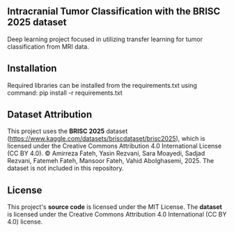 ## Intracranial Tumor Classification with the BRISC 2025 dataset
Deep learning project focused in utilizing transfer learning for tumor classification from MRI data.

## Installation
Required libraries can be installed from the requirements.txt using command:
pip install -r requirements.txt

## Dataset Attribution
This project uses the **BRISC 2025** dataset (https://www.kaggle.com/datasets/briscdataset/brisc2025), 
which is licensed under the Creative Commons Attribution 4.0 International License (CC BY 4.0).
© Amirreza Fateh, Yasin Rezvani, Sara Moayedi, Sadjad Rezvani, Fatemeh Fateh, Mansoor Fateh, Vahid Abolghasemi, 2025.
The dataset is not included in this repository.

## License
This project's **source code** is licensed under the MIT License.
The **dataset** is licensed under the Creative Commons Attribution 4.0 International (CC BY 4.0) license.
